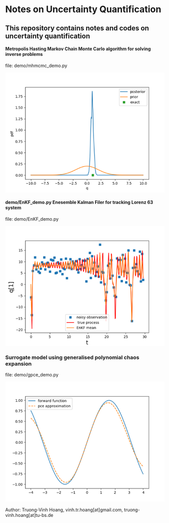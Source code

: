# Notes on Uncertainty Quantification
## This repository contains notes and codes on uncertainty quantification

#### Metropolis Hasting Markov Chain Monte Carlo algorithm for solving inverse problems
file: demo/mhmcmc_demo.py 

![alt text](https://github.com/vinh-tr-hoang/UQ/blob/master/demo/mcmc.png)

#### demo/EnKF_demo.py Enesemble Kalman Filer for tracking Lorenz 63 system
file: demo/EnKF_demo.py

![alt text](https://github.com/vinh-tr-hoang/UQ/blob/master/demo/EnKF.png)

### Surrogate model using generalised polynomial chaos expansion 
file: demo/gpce_demo.py

![alt text](https://github.com/vinh-tr-hoang/UQ/blob/master/demo/gpce.png)


Author: Truong-Vinh Hoang,  vinh.tr.hoang[at]gmail.com, truong-vinh.hoang[at]tu-bs.de
